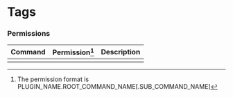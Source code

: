 # Tags

### Permissions
| Command  | Permission[^1] | Description |
| ------------- | ------------- | ------------- |
| | | |

[^1]: The permission format is PLUGIN_NAME.ROOT_COMMAND_NAME[.SUB_COMMAND_NAME]
